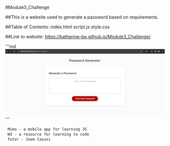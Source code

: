 #Module3_Challenge

##This is a website used to generate a password based on requirements.

##Table of Contents:
    index.html
    script.js
    style.css

##Link to website: https://katherine-be.github.io/Module3_Challenge/

'''md
![Website Screenshot](./assets/images/Module3_Challenge_screenshot.PNG)'''

     Mimo - a mobile app for learning JS
     W3 - a resource for learning to code
     Tutor - Joem Casusi
